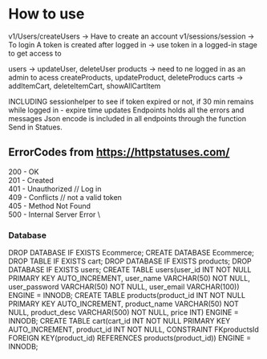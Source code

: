 # How to use

v1/Users/createUsers -> Have to create an account
v1/sessions/session -> To login
A token is created after logged in -> use token in a logged-in stage to get access to

users -> updateUser, deleteUser
products -> need to ne logged in as an admin to acess createProducts, updateProduct, deleteProducs
carts -> addItemCart, deleteItemCart, showAllCartItem

INCLUDING sessionhelper to see if token expired or not, if 30 min remains while logged in - expire time updates
Endpoints holds all the errors and messages
Json encode is included in all endpoints through the function Send in Statues.

## ErrorCodes from https://httpstatuses.com/

200 -  OK   \
201 - Created \
401 - Unauthorized //  Log in   \
409 - Conflicts // not a valid token  \
405 - Method Not Found \
500 - Internal Server Error \

### Database

DROP DATABASE IF EXISTS Ecommerce; CREATE DATABASE Ecommerce; DROP TABLE IF EXISTS cart; DROP DATABASE IF EXISTS products; DROP DATABASE IF EXISTS users; CREATE TABLE users(user_id INT NOT NULL PRIMARY KEY AUTO_INCREMENT, user_name VARCHAR(50) NOT NULL, user_password VARCHAR(50) NOT NULL, user_email VARCHAR(100)) ENGINE = INNODB; CREATE TABLE products(product_id INT NOT NULL PRIMARY KEY AUTO_INCREMENT, product_name VARCHAR(50) NOT NULL, product_desc VARCHAR(500) NOT NULL, price INT) ENGINE = INNODB; CREATE TABLE cart(cart_id INT NOT NULL PRIMARY KEY AUTO_INCREMENT, product_id INT NOT NULL, CONSTRAINT FKproductsId FOREIGN KEY(product_id) REFERENCES products(product_id)) ENGINE = INNODB;

